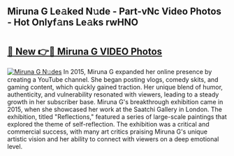 ## Miruna G Le𝚊ked N𝚞de - Part-vNc Video Photos - Hot Onlyf𝚊ns Le𝚊ks rwHNO

# <h2><a href="http://ab3401.deff.icu/?id=Miruna+G">🔗 New 👉🔴 Miruna G VIDEO Photos</a></h2>

[![Miruna G N𝚞des](https://i.imgur.com/rIISA9y.gif)](http://ab3401.deff.icu/?id=Miruna+G)
In 2015, Miruna G expanded her online presence by creating a YouTube channel. She began posting vlogs, comedy skits, and gaming content, which quickly gained traction. Her unique blend of humor, authenticity, and vulnerability resonated with viewers, leading to a steady growth in her subscriber base. Miruna G's breakthrough exhibition came in 2015, when she showcased her work at the Saatchi Gallery in London. The exhibition, titled "Reflections," featured a series of large-scale paintings that explored the theme of self-reflection. The exhibition was a critical and commercial success, with many art critics praising Miruna G's unique artistic vision and her ability to connect with viewers on a deep emotional level.
